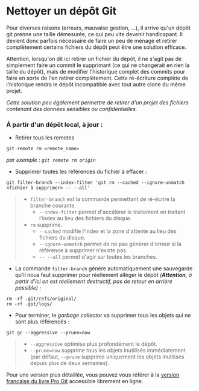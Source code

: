 # Nettoyer un dépôt Git

Pour diverses raisons (erreurs, mauvaise gestion, …),
il arrive qu'un dépôt git prenne une taille démesurée,
ce qui peu vite devenir handicapant.
Il devient donc parfois nécessaire de faire un peu de ménage
et retirer complètement certains fichiers du dépôt
peut être une solution efficace.

Attention, lorsqu'on dit ici retirer un fichier du dépôt,
il ne s'agit pas de simplement faire un commit le supprimant
(ce qui ne changerait en rien la taille du dépôt),
mais de modifier l'historique complet des commits
pour faire en sorte de l'en retirer complètement.
Cette ré-écriture complète de l'historique rendra le dépôt
incompatible avec tout autre clone du même projet.

_Cette solution peu également permettre de retirer d'un projet
des fichiers contenant des données sensibles ou confidentielles._

### À partir d'un dépôt local, à jour :

* Retirer tous les remotes
```shell
git remote rm <remote_name>
```
_par exemple : `git remote rm origin`_

* Supprimer toutes les références du fichier à effacer :
```shell
git filter-branch --index-filter 'git rm --cached --ignore-unmatch <fichier à supprimer> -- --all'
```
>   * `filter-branch` est la commande permettant de ré-écrire la branche courante.
>     * `--index-filter` permet d'accélérer le traitement en traitant l'index au lieu des fichiers du disque.
>   * `rm` supprime.
>     * `--cached` modifie l'index et la zone d'attente au lieu des fichiers du disque.
>     * `--ignore-unmatch` permet de ne pas générer d'erreur si la référence à supprimer n'existe pas.
>     * `-- --all` permet d'agir sur toutes les branches.

* La commande `filter-branch` génère automatiquement une sauvegarde qu'il nous faut supprimer pour réellement alléger le dépôt _(**Attention**, à partir d'ici on est réellement destructif, pas de retour en arrière possible)_ :
```shell
rm -rf .git/refs/original/
rm -rf .git/logs/
```

* Pour terminer, le _garbage collector_ va supprimer tous les objets qui ne sont plus référencés :
```shell
git gc --aggressive --prune=now
```
>   * `--aggressive` optimise plus profondément le dépôt.
>   * `--prune=now` supprime tous les objets inutilisés immédiatement (par défaut, `--prune` supprime uniquement les objets inutilisés depuis plus de deux semaines).


Pour une version plus détaillée, vous pouvez vous référer à la [version française du livre <u>Pro Git</u>](http://git-scm.com/book/fr/v2/Les-tripes-de-Git-Maintenance-et-r%C3%A9cup%C3%A9ration-de-donn%C3%A9es#Suppression-d’objets) accessible librement en ligne.
